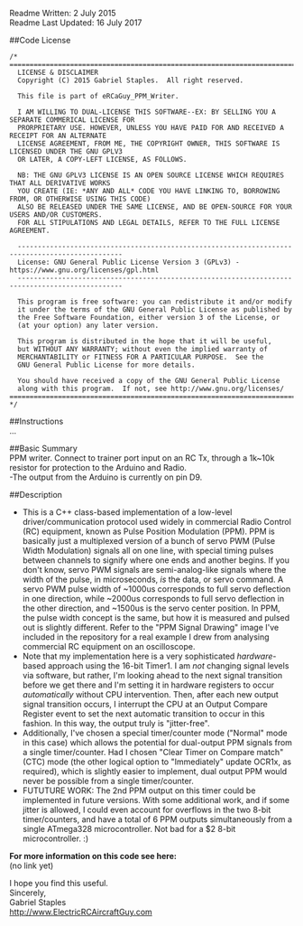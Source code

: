 Readme Written: 2 July 2015  
Readme Last Updated: 16 July 2017

##Code License  
```
/*
===================================================================================================
  LICENSE & DISCLAIMER
  Copyright (C) 2015 Gabriel Staples.  All right reserved.
  
  This file is part of eRCaGuy_PPM_Writer.
  
  I AM WILLING TO DUAL-LICENSE THIS SOFTWARE--EX: BY SELLING YOU A SEPARATE COMMERICAL LICENSE FOR
  PRORPRIETARY USE. HOWEVER, UNLESS YOU HAVE PAID FOR AND RECEIVED A RECEIPT FOR AN ALTERNATE 
  LICENSE AGREEMENT, FROM ME, THE COPYRIGHT OWNER, THIS SOFTWARE IS LICENSED UNDER THE GNU GPLV3
  OR LATER, A COPY-LEFT LICENSE, AS FOLLOWS.
  
  NB: THE GNU GPLV3 LICENSE IS AN OPEN SOURCE LICENSE WHICH REQUIRES THAT ALL DERIVATIVE WORKS 
  YOU CREATE (IE: *ANY AND ALL* CODE YOU HAVE LINKING TO, BORROWING FROM, OR OTHERWISE USING THIS CODE) 
  ALSO BE RELEASED UNDER THE SAME LICENSE, AND BE OPEN-SOURCE FOR YOUR USERS AND/OR CUSTOMERS.
  FOR ALL STIPULATIONS AND LEGAL DETAILS, REFER TO THE FULL LICENSE AGREEMENT.
  
  ------------------------------------------------------------------------------------------------
  License: GNU General Public License Version 3 (GPLv3) - https://www.gnu.org/licenses/gpl.html
  ------------------------------------------------------------------------------------------------
  
  This program is free software: you can redistribute it and/or modify
  it under the terms of the GNU General Public License as published by
  the Free Software Foundation, either version 3 of the License, or
  (at your option) any later version.

  This program is distributed in the hope that it will be useful,
  but WITHOUT ANY WARRANTY; without even the implied warranty of
  MERCHANTABILITY or FITNESS FOR A PARTICULAR PURPOSE.  See the
  GNU General Public License for more details.

  You should have received a copy of the GNU General Public License
  along with this program.  If not, see http://www.gnu.org/licenses/
===================================================================================================
*/
```

##Instructions  
...  

##Basic Summary  
PPM writer. Connect to trainer port input on an RC Tx, through a 1k~10k resistor for protection to the Arduino and Radio.  
-The output from the Arduino is currently on pin D9.  

##Description  
 * This is a C++ class-based implementation of a low-level driver/communication protocol used widely in commercial Radio Control (RC) equipment, known as Pulse Position Modulation (PPM). PPM is basically just a multiplexed version of a bunch of servo PWM (Pulse Width Modulation) signals all on one line, with special timing pulses between channels to signify where one ends and another begins. If you don't know, servo PWM signals are semi-analog-like signals where the width of the pulse, in microseconds, *is* the data, or servo command. A servo PWM pulse width of ~1000us corresponds to full servo deflection in one direction, while ~2000us corresponds to full servo deflection in the other direction, and ~1500us is the servo center position. In PPM, the pulse width concept is the same, but how it is measured and pulsed out is slightly different. Refer to the "PPM Signal Drawing" image I've included in the repository for a real example I drew from analysing commercial RC equipment on an oscilloscope. 
 * Note that my implementation here is a very sophisticated *hardware*-based approach using the 16-bit Timer1. I am *not* changing signal levels via software, but rather, I'm looking ahead to the next signal transition before we get there and I'm setting it in hardware registers to occur *automatically* without CPU intervention. Then, after each new output signal transition occurs, I interrupt the CPU at an Output Compare Register event to set the next automatic transition to occur in this fashion. In this way, the output truly is "jitter-free". 
 * Additionally, I've chosen a special timer/counter mode ("Normal" mode in this case) which allows the potential for dual-output PPM signals from a single timer/counter. Had I chosen "Clear Timer on Compare match" (CTC) mode (the other logical option to "Immediately" update OCR1x, as required), which is slightly easier to implement, dual output PPM would never be possible from a single timer/counter. 
 * FUTUTURE WORK: The 2nd PPM output on this timer could be implemented in future versions. With some additional work, and if some jitter is allowed, I could even account for overflows in the two 8-bit timer/counters, and have a total of 6 PPM outputs simultaneously from a single ATmega328 microcontroller. Not bad for a $2 8-bit microcontroller. :)

**For more information on this code see here:**  
(no link yet)  


I hope you find this useful.  
Sincerely,  
Gabriel Staples  
http://www.ElectricRCAircraftGuy.com  
